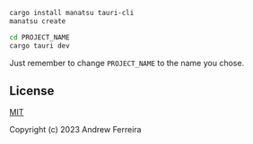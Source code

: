 ```bash
cargo install manatsu tauri-cli
manatsu create

cd PROJECT_NAME
cargo tauri dev
```

Just remember to change `PROJECT_NAME` to the name you chose.

## License

[MIT](https://raw.githubusercontent.com/manatsujs/manatsu/main/LICENSE)

Copyright (c) 2023 Andrew Ferreira

